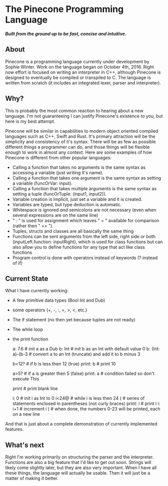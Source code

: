 # The Pinecone Programming Language
**_Built from the ground up to be fast, concise and intuitive._**


## About
Pinecone is a programming language currently under development by Sophie Winter. Work on the language began on October 4th, 2016. Right now effort is focused on writing an interpreter in C++, although Pinecone is designed to eventually be compiled or transpiled to C. The language is written from scratch (it includes an integrated lexer, parser and interpreter).

## Why?
This is probably the most common reaction to hearing about a new language. I'm not guaranteeing I can justify Pinecone's existence to you, but here is my best attempt.

Pinecone will be similar in capabilities to modern object oriented compiled languages such as C++, Swift and Rust. It's primary attraction will be the simplicity and consistency of it's syntax. There will be as few as possible different things a programmer can do, and those things will be flexible enough to work in almost any context. Here are some examples of how Pinecone is different from other popular languages:

* Calling a function that takes no arguments is the same syntax as accessing a variable (just writing it's name).
* Calling a function that takes one argument is the same syntax as setting a variable (funcOrVar: input).
* Calling a function that takes multiple arguments is the same syntax as setting a tuple (funcOrTuple: (input1, input2)).
* Variable creation is implicit, just set a variable and it is created.
* Variables are typed, but type deduction is automatic.
* Whitespace is ignored _and_ semicolons are not necessary (even when several expressions are on the same line)
* " : " is used for assignment which leaves " = " available for comparison (rather then " == ").
* Tuples, structs and classes are all basically the same thing
* Functions can be sent arguments from the left side, right side or both (inputLeft.function: inputRight), which is used for class functions but can also allow you to define functions for any type that act like class functions
* Program control is done with operators instead of keywords (? instead of if)

## Current State
What I have currently working:
* A few primitive data types (Bool Int and Dub)
* some operators (+, -, :, =, >, <, etc.)
* The if statement (no then yet because tuples are not ready)
* The while loop
* the print function


	a: 7.6              # init a as a Dub
	b: Int              # init b as an Int with default value 0
	b: (Int: a)-(b-3    # convert a to an Int (truncate) and add it to b minus 3

	b<12?               # if b is less then 12 (true)
	    print: b        # print 10

	a>5?                # if a is greater then 5 (false)
	    print: a        # condition failed so don't execute This

	print               # print blank line

	i: 0                # init i as Int to 0
	i<24@               # while i is less then 24
	(                   # series of statements enclosed in parentheses (not curly braces)
	    print: i        # print i
	    i: i+1          # increment i
	)                   # when done, the numbers 0-23 will be printed, each on a new line

And that is just about a complete demonstration of currently implemented features.

## What's next
Right I'm working primarily on structuring the parser and the interpreter. Functions are also a big feature that I'd like to get out soon. Strings will likely come slightly later, but they are also very important. When I have all these things, the language will actually be usable. Then it will just be a matter of making it better.
